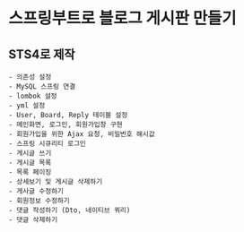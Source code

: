 # 스프링부트로 블로그 게시판 만들기
##  STS4로 제작
    - 의존성 설정
    - MySQL 스프링 연결
    - lombok 설정
    - yml 설정
    - User, Board, Reply 테이블 설정
    - 메인화면, 로그인, 회원가입창 구현
    - 회원가입을 위한 Ajax 요청, 비밀번호 해시값 
    - 스프링 시큐리티 로그인
    - 게시글 쓰기
    - 게시글 목록
    - 목록 페이징
    - 상세보기 및 게시글 삭제하기
    - 게사글 수정하기
    - 회원정보 수정하기
    - 댓글 작성하기 (Dto, 네이티브 쿼리)
    - 댓글 삭제하기
